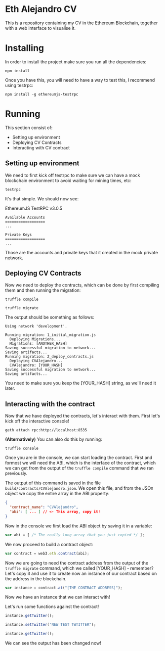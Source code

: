 # Eth Alejandro CV

This is a repository containing my CV in the Ethereum Blockchain, together with a web interface to visualise it.

# Installing

In order to install the project make sure you run all the dependencies:

```
npm install
```

Once you have this, you will need to have a way to test this, I recommend using testrpc:

```
npm install -g ethereumjs-testrpc
```

# Running

This section consist of:

* Setting up environment
* Deploying CV Contracts
* Interacting with CV contract


## Setting up environment

We need to first kick off testrpc to make sure we can have a mock blockchain environment to avoid waiting for mining times, etc:

```
testrpc
```

It's that simple. We should now see:

EthereumJS TestRPC v3.0.5

```
Available Accounts
==================
...

Private Keys
==================
...
```

Those are the accounts and private keys that it created in the mock private network.

## Deploying CV Contracts

Now we need to deploy the contracts, which can be done by first compiling them and then running the migration:

```
truffle compile

truffle migrate
```

The output should be something as follows:

```
Using network 'development'.

Running migration: 1_initial_migration.js
  Deploying Migrations...
  Migrations: [ANOTHER_HASH]
Saving successful migration to network...
Saving artifacts...
Running migration: 2_deploy_contracts.js
  Deploying CVAlejandro...
  CVAlejandro: [YOUR_HASH]
Saving successful migration to network...
Saving artifacts...
```

You need to make sure you keep the [YOUR_HASH] string, as we'll need it later.

## Interacting with the contract

Now that we have deployed the contracts, let's interact with them. First let's kick off the interactive console!

```
geth attach rpc:http://localhost:8535
```

**(Alternatively)** You can also do this by running:

```
truffle console
```

Once you are in the console, we can start loading the contract. First and formost we will need the ABI, which is the interface of the contract, which we can get from the output of the `truffle compile` command that we ran previously.

The output of this command is saved in the file `build/contracts/CVAlejandro.json`. We open this file, and from the JSOn object we copy the entire array in the ABI property:

``` json
{
  "contract_name": "CVAlejandro",
  "abi": [ ... ] // <- This array, copy it!
}
```

Now in the console we first load the ABI object by saving it in a variable:

``` javascript
var abi = [ /* The really long array that you just copied */ ];
```

We now proceed to build a contract object:

``` javascript
var contract = web3.eth.contract(abi);
```

Now we are going to need the contract address from the output of the `truffle migrate` command, which we called [YOUR_HASH] - remember? Let's copy it and use it to create now an instance of our contract based on the address in the blockchain.

``` javascript
var instance = contract.at("[THE CONTRACT ADDRESS]");
```

Now we have an instance that we can interact with!

Let's run some functions against the contract!

``` javascript
instance.getTwitter();

instance.setTwitter("NEW TEST TWTITTER");

instance.getTwitter();
```

We can see the output has been changed now!



